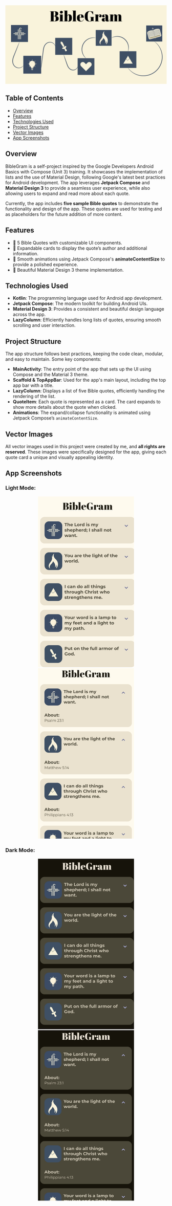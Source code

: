 <div align="center">
  <img src="images/featureGraphicBibleGram.png" alt="Logo" width="900"/>
</div>

## Table of Contents
- [Overview](#overview)
- [Features](#features)
- [Technologies Used](#technologies-used)
- [Project Structure](#project-structure)
- [Vector Images](#vector-images)
- [App Screenshots](#app-screenshots)

## Overview
BibleGram is a self-project inspired by the Google Developers Android Basics with Compose (Unit 3) training. It showcases the implementation of lists and the use of Material Design, following Google's latest best practices for Android development.
The app leverages **Jetpack Compose** and **Material Design 3** to provide a seamless user experience, while also allowing users to expand and read more about each quote.

Currently, the app includes **five sample Bible quotes** to demonstrate the functionality and design of the app. These quotes are used for testing and as placeholders for the future addition of more content.

## Features

- 📖 5 Bible Quotes with customizable UI components.
- 🌟 Expandable cards to display the quote’s author and additional information.
- 📜 Smooth animations using Jetpack Compose's **animateContentSize** to provide a polished experience.
- 🎨 Beautiful Material Design 3 theme implementation.

## Technologies Used

- **Kotlin**: The programming language used for Android app development.
- **Jetpack Compose**: The modern toolkit for building Android UIs.
- **Material Design 3**: Provides a consistent and beautiful design language across the app.
- **LazyColumn**: Efficiently handles long lists of quotes, ensuring smooth scrolling and user interaction.

## Project Structure

The app structure follows best practices, keeping the code clean, modular, and easy to maintain. Some key components:

- **MainActivity**: The entry point of the app that sets up the UI using Compose and the Material 3 theme.
- **Scaffold & TopAppBar**: Used for the app's main layout, including the top app bar with a title.
- **LazyColumn**: Displays a list of five Bible quotes, efficiently handling the rendering of the list.
- **QuoteItem**: Each quote is represented as a card. The card expands to show more details about the quote when clicked.
- **Animations**: The expand/collapse functionality is animated using Jetpack Compose’s `animateContentSize`.

## Vector Images

All vector images used in this project were created by me, and **all rights are reserved**. These images were specifically designed for the app, giving each quote card a unique and visually appealing identity.

## App Screenshots
### Light Mode: 
<div align="center">
  <img src="images/light0.jpg" alt="Screenshot 1" width="300"/>
  <img src="images/light1.jpg" alt="Screenshot 2" width="300"/>
</div>

### Dark Mode:

<div align="center">
  <img src="images/dark0.jpg" alt="Screenshot 2" width="300"/>
  <img src="images/dark1.jpg" alt="Screenshot 2" width="300"/>
</div>

